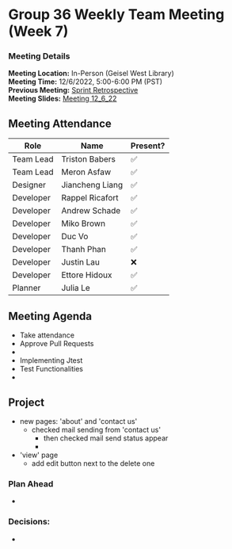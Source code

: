 # Group 36 Weekly Team Meeting (Week 7)
### Meeting Details
**Meeting Location:** In-Person (Geisel West Library)  
**Meeting Time:** 12/6/2022, 5:00-6:00 PM (PST)  
**Previous Meeting:** [Sprint Retrospective](https://github.com/cse110-sp21-group36/cse110-sp21-group36/blob/main/admin/meetings/112822-Sprint-Retrospecive.md)  
**Meeting Slides:** [Meeting 12_6_22](https://github.com/cse110-sp21-group36/cse110-sp21-group36/blob/main/admin/meeting%20slides/Group%2036%20Meeting%2012_6_22.pdf)  


## Meeting Attendance
| Role | Name | Present? |
| --- | --- | --- |
| Team Lead | Triston Babers |✅|
| Team Lead | Meron Asfaw |✅|
| Designer | Jiancheng Liang |✅|
| Developer | Rappel Ricafort |✅|
| Developer | Andrew Schade |✅|
| Developer | Miko Brown |✅|
| Developer | Duc Vo |✅|
| Developer | Thanh Phan |✅|
| Developer | Justin Lau |❌|
| Developer | Ettore Hidoux |✅|
| Planner | Julia Le |✅|


## Meeting Agenda
- Take attendance
- Approve Pull Requests 
- 
- Implementing Jtest 
- Test Functionalities 
- 


## Project
- new pages: 'about' and 'contact us'
    - checked mail sending from 'contact us'
        - then checked mail send status appear
        - 
- 'view' page 
    - add edit button next to the delete one 



### Plan Ahead 
- 

### Decisions:
- 

